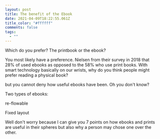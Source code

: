 ```yaml
---
layout: post
title: The benefit of the Ebook
date: 2021-04-09T18:22:55.061Z
title_color: "#ffffff"
comments: false
tags:
  - ""
---
```

Which do you prefer? The printbook or the ebook?

You most likely have a preference. Nielsen from their survey in 2018 that 28% of used ebooks as opposed to the 58% who use print books. With smart technology basically on our wrists, why do you think people might prefer reading a physical book?

 but you cannot deny how useful ebooks have been. Oh you don't know?

Two types of ebooks:

re-flowable

Fixed layout



Well don't worry because I can give you 7 points on how ebooks and prints are useful in their spheres but also why a person may chose one over the other.
